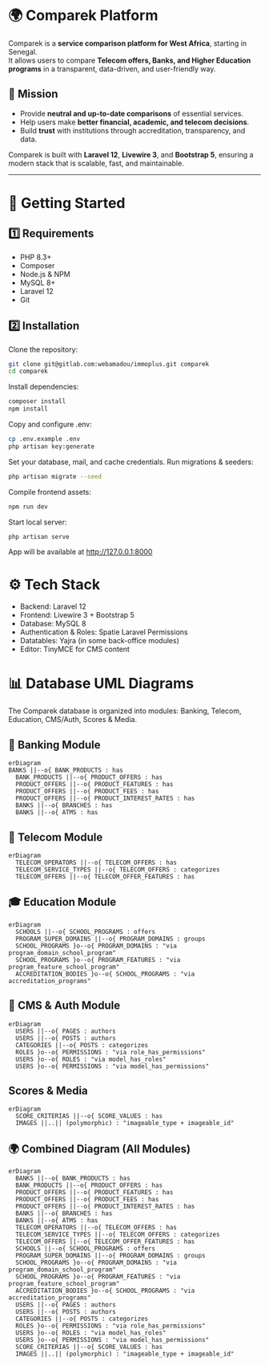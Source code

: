 # 🌍 Comparek Platform

Comparek is a **service comparison platform for West Africa**, starting in Senegal.  
It allows users to compare **Telecom offers, Banks, and Higher Education programs** in a transparent, data-driven, and user-friendly way.  

## 🎯 Mission
- Provide **neutral and up-to-date comparisons** of essential services.  
- Help users make **better financial, academic, and telecom decisions**.  
- Build **trust** with institutions through accreditation, transparency, and data.  

Comparek is built with **Laravel 12**, **Livewire 3**, and **Bootstrap 5**, ensuring a modern stack that is scalable, fast, and maintainable.

---

# 🚀 Getting Started

## 1️⃣ Requirements
- PHP 8.3+
- Composer
- Node.js & NPM
- MySQL 8+
- Laravel 12
- Git

## 2️⃣ Installation
Clone the repository:
```bash
git clone git@gitlab.com:webamadou/immoplus.git comparek
cd comparek
```

Install dependencies:
```bash
composer install
npm install
```

Copy and configure .env:
```bash
cp .env.example .env
php artisan key:generate
```
Set your database, mail, and cache credentials.
Run migrations & seeders:
```bash
php artisan migrate --seed
```
Compile frontend assets:
```bash
npm run dev
```
Start local server:
```bash
php artisan serve
```

App will be available at http://127.0.0.1:8000

# ⚙️ Tech Stack
- Backend: Laravel 12 
- Frontend: Livewire 3 + Bootstrap 5 
- Database: MySQL 8 
- Authentication & Roles: Spatie Laravel Permissions 
- Datatables: Yajra (in some back-office modules)
- Editor: TinyMCE for CMS content

# 📊 Database UML Diagrams

The Comparek database is organized into modules: Banking, Telecom, Education, CMS/Auth, Scores & Media.
## 🏦 Banking Module
```mermaid
erDiagram
BANKS ||--o{ BANK_PRODUCTS : has
  BANK_PRODUCTS ||--o{ PRODUCT_OFFERS : has
  PRODUCT_OFFERS ||--o{ PRODUCT_FEATURES : has
  PRODUCT_OFFERS ||--o{ PRODUCT_FEES : has
  PRODUCT_OFFERS ||--o{ PRODUCT_INTEREST_RATES : has
  BANKS ||--o{ BRANCHES : has
  BANKS ||--o{ ATMS : has
```

## 📱 Telecom Module
```mermaid
erDiagram
  TELECOM_OPERATORS ||--o{ TELECOM_OFFERS : has
  TELECOM_SERVICE_TYPES ||--o{ TELECOM_OFFERS : categorizes
  TELECOM_OFFERS ||--o{ TELECOM_OFFER_FEATURES : has
```

## 🎓 Education Module
```mermaid
erDiagram
  SCHOOLS ||--o{ SCHOOL_PROGRAMS : offers
  PROGRAM_SUPER_DOMAINS ||--o{ PROGRAM_DOMAINS : groups
  SCHOOL_PROGRAMS }o--o{ PROGRAM_DOMAINS : "via program_domain_school_program"
  SCHOOL_PROGRAMS }o--o{ PROGRAM_FEATURES : "via program_feature_school_program"
  ACCREDITATION_BODIES }o--o{ SCHOOL_PROGRAMS : "via accreditation_programs"
```

## 📰 CMS & Auth Module
```mermaid
erDiagram
  USERS ||--o{ PAGES : authors
  USERS ||--o{ POSTS : authors
  CATEGORIES ||--o{ POSTS : categorizes
  ROLES }o--o{ PERMISSIONS : "via role_has_permissions"
  USERS }o--o{ ROLES : "via model_has_roles"
  USERS }o--o{ PERMISSIONS : "via model_has_permissions"
```

## Scores & Media
```mermaid
erDiagram
  SCORE_CRITERIAS ||--o{ SCORE_VALUES : has
  IMAGES ||..|| (polymorphic) : "imageable_type + imageable_id"
```

## 🌍 Combined Diagram (All Modules)
```mermaid
erDiagram
  BANKS ||--o{ BANK_PRODUCTS : has
  BANK_PRODUCTS ||--o{ PRODUCT_OFFERS : has
  PRODUCT_OFFERS ||--o{ PRODUCT_FEATURES : has
  PRODUCT_OFFERS ||--o{ PRODUCT_FEES : has
  PRODUCT_OFFERS ||--o{ PRODUCT_INTEREST_RATES : has
  BANKS ||--o{ BRANCHES : has
  BANKS ||--o{ ATMS : has
  TELECOM_OPERATORS ||--o{ TELECOM_OFFERS : has
  TELECOM_SERVICE_TYPES ||--o{ TELECOM_OFFERS : categorizes
  TELECOM_OFFERS ||--o{ TELECOM_OFFER_FEATURES : has
  SCHOOLS ||--o{ SCHOOL_PROGRAMS : offers
  PROGRAM_SUPER_DOMAINS ||--o{ PROGRAM_DOMAINS : groups
  SCHOOL_PROGRAMS }o--o{ PROGRAM_DOMAINS : "via program_domain_school_program"
  SCHOOL_PROGRAMS }o--o{ PROGRAM_FEATURES : "via program_feature_school_program"
  ACCREDITATION_BODIES }o--o{ SCHOOL_PROGRAMS : "via accreditation_programs"
  USERS ||--o{ PAGES : authors
  USERS ||--o{ POSTS : authors
  CATEGORIES ||--o{ POSTS : categorizes
  ROLES }o--o{ PERMISSIONS : "via role_has_permissions"
  USERS }o--o{ ROLES : "via model_has_roles"
  USERS }o--o{ PERMISSIONS : "via model_has_permissions"
  SCORE_CRITERIAS ||--o{ SCORE_VALUES : has
  IMAGES ||..|| (polymorphic) : "imageable_type + imageable_id"
```

